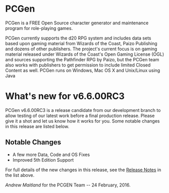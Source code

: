 # PCGen

PCGen is a FREE Open Source character generator and maintenance program for role-playing games.

PCGen currently supports the d20 RPG system and includes data sets based upon gaming material from Wizards of the Coast, Paizo Publishing and dozens of other publishers.
The project's current focus is on gaming material released under Wizards of the Coast's Open Gaming License (OGL) and sources supporting the Pathfinder RPG by Paizo, but the PCGen team also works with publishers to get permission to include limited Closed Content as well.
PCGen runs on Windows, Mac OS X and Unix/Linux using Java

# What's new for v6.6.00RC3

PCGen v6.6.00RC3 is 
a release candidate from our development branch to allow testing of our latest work before a final production release.
Please give it a shot and let us know how it works for you.
Some notable changes in this release are listed below.

## Notable Changes

* A few more Data, Code and OS Fixes
* Improved 5th Edition Support


For full details of the new changes in this release, see the 
[Release Notes](http://sourceforge.net/projects/pcgen/files/PCGen%20Unstable/6.06.00RC3/pcgen-release-notes-60600RC3.html/download) in the list above.

*Andrew Maitland* for the PCGEN Team -- 24 February, 2016.


